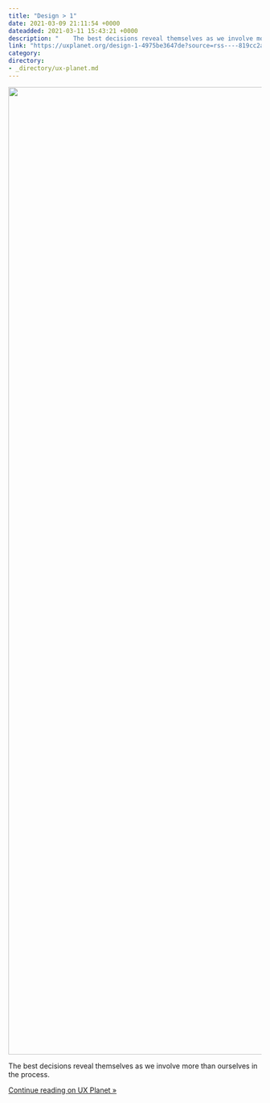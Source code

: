 ```yaml
---
title: "Design > 1"
date: 2021-03-09 21:11:54 +0000
dateadded: 2021-03-11 15:43:21 +0000
description: "    The best decisions reveal themselves as we involve more than ourselves in the process.  Continue reading on UX Planet »  "
link: "https://uxplanet.org/design-1-4975be3647de?source=rss----819cc2aaeee0---4"
category:
directory:
- _directory/ux-planet.md
---
```

<div class="medium-feed-item"><p class="medium-feed-image"><a href="https://uxplanet.org/design-1-4975be3647de?source=rss----819cc2aaeee0---4"><img src="https://cdn-images-1.medium.com/max/1920/1*DMet01Ftvg_NP-MOmJ0gxA.png" width="1920"></a></p><p class="medium-feed-snippet">The best decisions reveal themselves as we involve more than ourselves in the process.</p><p class="medium-feed-link"><a href="https://uxplanet.org/design-1-4975be3647de?source=rss----819cc2aaeee0---4">Continue reading on UX Planet »</a></p></div>
